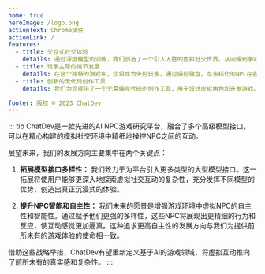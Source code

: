 ```yaml
---
home: true
heroImage: /logo.png
actionText: Chrome插件
actionLink: /
features:
  - title: 交互式社交体验
    details: 通过深度模型的训练，我们创造了一个引人入胜的虚拟社交世界。从问候到争吵，从日常交流到情感交流，AI智能体在各种场景中模拟了25个NPC完整一天的生活。您可以体验到前所未有的逼真社交互动，感受AI的情感和反应。
  - title: 玩家主导的情节发展
    details: 在这个独特的游戏中，您将成为失控玩家，通过操控键盘，与多样化的NPC在各种情境中互动。每个对话和行动都将影响故事的发展，塑造出多样的情节走向。您的选择将决定游戏世界的走向，创造出独一无二的体验。
  - title: 创新的无代码创作工具
    details: 我们为您提供了一个无需编写代码的创作工具，用于设计虚拟角色和开发游戏。通过使用预设的Prompt，您可以引导虚拟人物的行为和反应，为他们赋予生动的个性。此外，您还可以借助这个工具探索游戏开发的新思路，轻松构建引人入胜的互动体验。

footer: 版权 © 2023 ChatDev
---
```



::: tip
ChatDev是一款先进的AI NPC游戏研究平台，融合了多个高级模型接口，可以在精心构建的模拟社交环境中精细地操控NPC之间的互动。

展望未来，我们的发展方向主要集中在两个关键点：

1. **拓展模型接口多样性：** 我们致力于为平台引入更多类型的大型模型接口。这一拓展将使用户能够更深入地探索虚拟社交互动的复杂性，充分发挥不同模型的优势，创造出真正沉浸式的体验。

2. **提升NPC智能和自主性：** 我们未来的愿景是增强游戏环境中虚拟NPC的自主性和智能性。通过赋予他们更强的多样性，这些NPC将展现出更精细的行为和反应，使互动感觉更加逼真。这种追求更高自主性的发展方向与我们为提供前所未有的游戏体验的使命相一致。


借助这些战略举措，ChatDev有望重新定义基于AI的游戏领域，将虚拟互动推向了前所未有的真实感和复杂性。
:::
